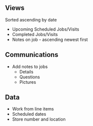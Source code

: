 ## Views

Sorted ascending by date

* Upcoming Scheduled Jobs/Visits
* Completed Jobs/Visits
* Notes on job - ascending newest first

## Communications

* Add notes to jobs
    * Details
    * Questions
    * Pictures

## Data

* Work from line items
* Scheduled dates
* Store number and location
